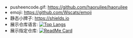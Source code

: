 - pusheencode.gif: https://github.com/haoruilee/haoruilee
- emoji: https://github.com/Wscats/emoji
- 静态小牌子: https://shields.io
- 展示仓库语言: [![Top Langs](https://github-readme-stats.vercel.app/api/top-langs/?username=paleozoic&layout=compact&hide=HTML)](https://github.com/Paleozoic)
- 展示指定仓库: [![ReadMe Card](https://github-readme-stats.vercel.app/api/pin/?username=paleozoic&repo=paleozoic)](https://github.com/Paleozoic/paleozoic)
